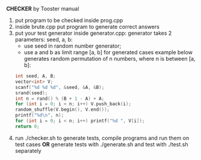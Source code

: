 __CHECKER__ by Tooster manual

1. put program to be checked inside prog.cpp
2. inside brute.cpp put program to generate correct answers
3. put your test generator inside generator.cpp:
   generator takes 2 parameters: seed, a, b:
   * use seed in random number generator;
   * use a and b as limit range [a, b] for generated cases
	example below generates random permutation of n numbers, where n is between [a, b]:
	```c++
	int seed, A, B;
	vector<int> V;
	scanf("%d %d %d", &seed, &A, &B);
	srand(seed);
	int n = rand() % (B + 1 - A) + A;
	for (int i = 0; i < n; i++) V.push_back(i);
	random_shuffle(V.begin(), V.end());
	printf("%d\n", n);
	for (int i = 0; i < n; i++) printf("%d ", V[i]);
	return 0;
	```
4. run ./checker.sh to generate tests, compile programs and run them on test cases __OR__ generate tests with ./generate.sh and test with ./test.sh separately
